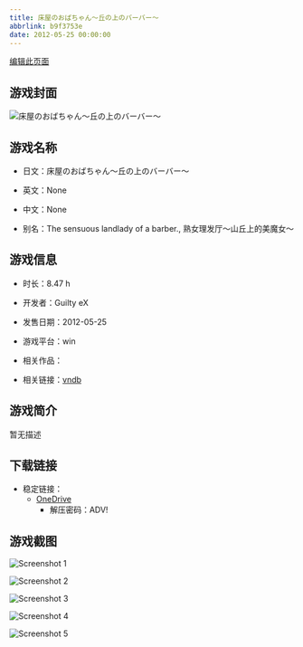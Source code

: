 ```yaml
---
title: 床屋のおばちゃん～丘の上のバーバー～
abbrlink: b9f3753e
date: 2012-05-25 00:00:00
---
```

[编辑此页面](https://github.com/ACG-3/ADV3-source/blob/main/source/_posts/games/%E5%BA%8A%E5%B1%8B%E3%81%AE%E3%81%8A%E3%81%B0%E3%81%A1%E3%82%83%E3%82%93%EF%BD%9E%E4%B8%98%E3%81%AE%E4%B8%8A%E3%81%AE%E3%83%90%E3%83%BC%E3%83%90%E3%83%BC%EF%BD%9E.md)

## 游戏封面

![床屋のおばちゃん～丘の上のバーバー～](https://pan.timero.xyz/d/onedrive/img_lib_001/%E5%BA%8A%E5%B1%8B%E3%81%AE%E3%81%8A%E3%81%B0%E3%81%A1%E3%82%83%E3%82%93%EF%BD%9E%E4%B8%98%E3%81%AE%E4%B8%8A%E3%81%AE%E3%83%90%E3%83%BC%E3%83%90%E3%83%BC%EF%BD%9E_cover.avif)


## 游戏名称

- 日文：床屋のおばちゃん～丘の上のバーバー～
- 英文：None
- 中文：None

- 别名：The sensuous landlady of a barber., 熟女理发厅～山丘上的美魔女～


## 游戏信息

- 时长：8.47 h
- 开发者：Guilty eX
- 发售日期：2012-05-25
- 游戏平台：win
- 相关作品：

- 相关链接：[vndb](https://vndb.org/v10211)


## 游戏简介

暂无描述


## 下载链接

- 稳定链接：
    - [OneDrive](https://pan.timero.xyz/onedrive/adv_lib_001/%E5%BA%8A%E5%B1%8B%E3%81%AE%E3%81%8A%E3%81%B0%E3%81%A1%E3%82%83%E3%82%93%EF%BD%9E%E4%B8%98%E3%81%AE%E4%B8%8A%E3%81%AE%E3%83%90%E3%83%BC%E3%83%90%E3%83%BC%EF%BD%9E)
        - 解压密码：ADV!



## 游戏截图


![Screenshot 1](https://pan.timero.xyz/d/onedrive/img_lib_001/%E5%BA%8A%E5%B1%8B%E3%81%AE%E3%81%8A%E3%81%B0%E3%81%A1%E3%82%83%E3%82%93%EF%BD%9E%E4%B8%98%E3%81%AE%E4%B8%8A%E3%81%AE%E3%83%90%E3%83%BC%E3%83%90%E3%83%BC%EF%BD%9E_Screenshot_1.avif)

![Screenshot 2](https://pan.timero.xyz/d/onedrive/img_lib_001/%E5%BA%8A%E5%B1%8B%E3%81%AE%E3%81%8A%E3%81%B0%E3%81%A1%E3%82%83%E3%82%93%EF%BD%9E%E4%B8%98%E3%81%AE%E4%B8%8A%E3%81%AE%E3%83%90%E3%83%BC%E3%83%90%E3%83%BC%EF%BD%9E_Screenshot_2.avif)

![Screenshot 3](https://pan.timero.xyz/d/onedrive/img_lib_001/%E5%BA%8A%E5%B1%8B%E3%81%AE%E3%81%8A%E3%81%B0%E3%81%A1%E3%82%83%E3%82%93%EF%BD%9E%E4%B8%98%E3%81%AE%E4%B8%8A%E3%81%AE%E3%83%90%E3%83%BC%E3%83%90%E3%83%BC%EF%BD%9E_Screenshot_3.avif)

![Screenshot 4](https://pan.timero.xyz/d/onedrive/img_lib_001/%E5%BA%8A%E5%B1%8B%E3%81%AE%E3%81%8A%E3%81%B0%E3%81%A1%E3%82%83%E3%82%93%EF%BD%9E%E4%B8%98%E3%81%AE%E4%B8%8A%E3%81%AE%E3%83%90%E3%83%BC%E3%83%90%E3%83%BC%EF%BD%9E_Screenshot_4.avif)

![Screenshot 5](https://pan.timero.xyz/d/onedrive/img_lib_001/%E5%BA%8A%E5%B1%8B%E3%81%AE%E3%81%8A%E3%81%B0%E3%81%A1%E3%82%83%E3%82%93%EF%BD%9E%E4%B8%98%E3%81%AE%E4%B8%8A%E3%81%AE%E3%83%90%E3%83%BC%E3%83%90%E3%83%BC%EF%BD%9E_Screenshot_5.avif)

